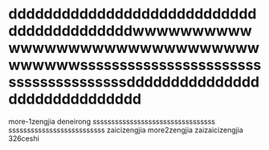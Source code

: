 # ddddddddddddddddddddddddddddddddddddddddddwwwwwwwwwwwwwwwwwwwwwwwwwwwwwwwwwwwwwssssssssssssssssssssssssssssssssssssssdddddddddddddddddddddddddddddd
more-1zengjia deneirong sssssssssssssssssssssssssssssssss
ssssssssssssssssssssssssss
zaicizengjia 
more2zengjia
zaizaicizengjia 
326ceshi
